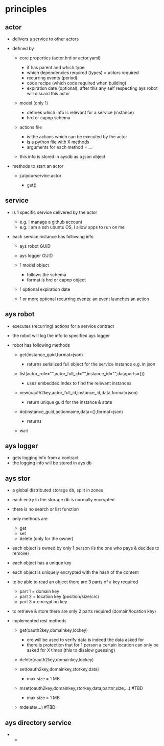 # principles

## actor

- delivers a service to other actors
- defined by

  - core properties (actor.hrd or actor.yaml)

    - if has parent and which type
    - which dependencies required (types) = actors required
    - recurring events (period)
    - code recipe (which code required when building)
    - expiration date (optional), after this any self respecting ays robot will discard this actor

  - model (only 1)

    - defines which info is relevant for a service (instance)
    - hrd or capnp schema

  - actions file

    - is the actions which can be executed by the actor
    - is a python file with X methods
    - arguments for each method = ...

  - this info is stored in aysdb as a json object

- methods to start an actor

  - j.atyourservice.actor

    - get()

## service

- is 1 specific service delivered by the actor

  - e.g. I manage a github account
  - e.g. I am a ssh ubuntu OS, I allow apps to run on me

- each service instance has following info

  - ays robot GUID
  - ays logger GUID
  - 1 model object

    - follows the schema
    - format is hrd or capnp object

  - 1 optional expiration date

  - 1 or more optional recurring events: an event launches an action

## ays robot

- executes (recurring) actions for a service contract
- the robot will log the info to specified ays logger
- robot has following methods

  - get(instance_guid,format=json)

    - returns serialized full object for the service instance e.g. in json

  - list(actor_role="",actor_full_id="",instance_id="",dataparts={})

    - uses embedded index to find the relevant instances

  - new(oauth2key,actor_full_id,instance_id,data,format=json)

    - return unique guid for the instance & state

  - do(instance_guid,actionname,data={},format=json)

    - returns

  - wait

## ays logger

- gets logging info from a contract
- the logging info will be stored in ays db

## ays stor

- a global distributed storage db, split in zones
- each entry in the storage db is normally encrypted
- there is no search or list function
- only methods are

  - get
  - set
  - delete (only for the owner)

- each object is owned by only 1 person (is the one who pays & decides to remove)

- each object has a unique key
- each object is uniquely encrypted with the hash of the content
- to be able to read an object there are 3 parts of a key required

  - part 1 = domain key
  - part 2 = location key (position/size/crc)
  - part 3 = encryption key

- to retrieve & store there are only 2 parts required (domain/location key)

- implemented rest methods

  - get(oauth2key,domainkey,lockey)

    - crc will be used to verify data is indeed the data asked for
    - there is protection that for 1 person a certain location can only be asked for X times (this to disalow guessing)

  - delete(oauth2key,domainkey,lockey)

  - set(oauth2key,domainkey,storkey,data)

    - max size = 1 MB

  - mset(oauth2key,domainkey,storkey,data,partnr,size,...) #TBD

    - max size = 1 MB

  - mdelete(...) #TBD

## ays directory service

- -
